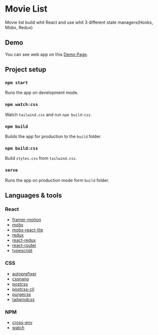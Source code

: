 # Movie List

Movie list build whit React and use whit 3 different state managers(Hooks, Mobx, Redux)

## Demo

You can see web app on this [Demo Page]().

## Project setup

### `npm start`

Runs the app on development mode.

### `npm watch:css`

Watch `tailwind.css` and run `npm build:css`.

### `npm build`

Builds the app for production to the `build` folder.

### `npm build:css`

Build `styles.css` from `tailwind.css`.

### `serve`

Runs the app on production mode form `build` folder.

## Languages & tools

### React

- [framer-motion](https://github.com/framer/motion)
- [mobx](https://github.com/mobxjs/mobx)
- [mobx-react-lite](https://github.com/mobxjs/mobx-react-lite)
- [redux](https://github.com/reduxjs/redux)
- [react-redux](https://github.com/reduxjs/react-redux)
- [react-router](https://github.com/ReactTraining/react-router)
- [typescript](github.com/Microsoft/TypeScript)

### CSS

- [autoprefixer](https://github.com/postcss/autoprefixer)
- [cssnano](github.com/cssnano/cssnano)
- [postcss](github.com/postcss/postcss)
- [postcss-cli](github.com/postcss/postcss-cli)
- [purgecss](github.com/FullHuman/purgecss)
- [tailwindcss](https://github.com/tailwindlabs/tailwindcss)

### NPM

- [cross-env](https://github.com/kentcdodds/cross-env)
- [watch](https://github.com/mikeal/watch)
